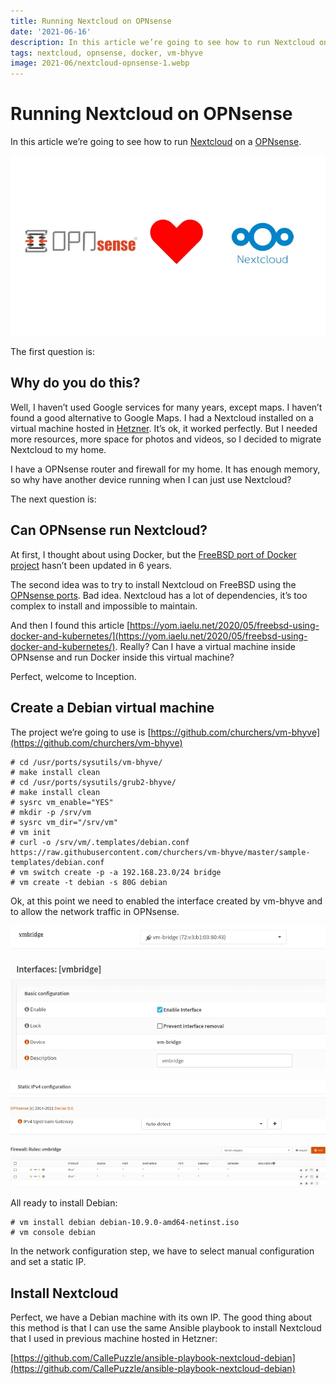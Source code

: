 ```yaml
---
title: Running Nextcloud on OPNsense
date: '2021-06-16'
description: In this article we’re going to see how to run Nextcloud on a OPNsense.
tags: nextcloud, opnsense, docker, vm-bhyve
image: 2021-06/nextcloud-opnsense-1.webp
---
```


# Running Nextcloud on OPNsense

In this article we’re going to see how to run [Nextcloud](https://nextcloud.com/) on a [OPNsense](https://opnsense.org/).

![](./nextcloud-opnsense-1.webp)

The first question is:

## Why do you do this?

Well, I haven’t used Google services for many years, except maps. I haven’t found a good alternative to Google Maps. I had a Nextcloud installed on a virtual machine hosted in [Hetzner](https://www.hetzner.com/cloud). It’s ok, it worked perfectly. But I needed more resources, more space for photos and videos, so I decided to migrate Nextcloud to my home.

I have a OPNsense router and firewall for my home. It has enough memory, so why have another device running when I can just use Nextcloud?

The next question is:

## Can OPNsense run Nextcloud?

At first, I thought about using Docker, but the [FreeBSD port of Docker project](https://github.com/kvasdopil/docker) hasn’t been updated in 6 years.

The second idea was to try to install Nextcloud on FreeBSD using the [OPNsense ports](https://github.com/opnsense/ports). Bad idea. Nextcloud has a lot of dependencies, it’s too complex to install and impossible to maintain.

And then I found this article [https://yom.iaelu.net/2020/05/freebsd-using-docker-and-kubernetes/](https://yom.iaelu.net/2020/05/freebsd-using-docker-and-kubernetes/). Really? Can I have a virtual machine inside OPNsense and run Docker inside this virtual machine?

Perfect, welcome to Inception.

## Create a Debian virtual machine

The project we’re going to use is [https://github.com/churchers/vm-bhyve](https://github.com/churchers/vm-bhyve)

```
# cd /usr/ports/sysutils/vm-bhyve/
# make install clean
# cd /usr/ports/sysutils/grub2-bhyve/
# make install clean
# sysrc vm_enable="YES"
# mkdir -p /srv/vm
# sysrc vm_dir="/srv/vm"
# vm init
# curl -o /srv/vm/.templates/debian.conf https://raw.githubusercontent.com/churchers/vm-bhyve/master/sample-templates/debian.conf
# vm switch create -p -a 192.168.23.0/24 bridge
# vm create -t debian -s 80G debian
```

Ok, at this point we need to enabled the interface created by vm-bhyve and to allow the network traffic in OPNsense.

![](./nextcloud-opnsense-2.webp)

![](./nextcloud-opnsense-3.webp)

![](./nextcloud-opnsense-4.webp)

![](./nextcloud-opnsense-5.webp)

All ready to install Debian:

```
# vm install debian debian-10.9.0-amd64-netinst.iso
# vm console debian
```

In the network configuration step, we have to select manual configuration and set a static IP.

## Install Nextcloud

Perfect, we have a Debian machine with its own IP. The good thing about this method is that I can use the same Ansible playbook to install Nextcloud that I used in previous machine hosted in Hetzner:

[https://github.com/CallePuzzle/ansible-playbook-nextcloud-debian](https://github.com/CallePuzzle/ansible-playbook-nextcloud-debian)

